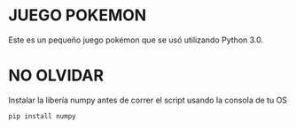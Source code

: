 # JUEGO POKEMON
Este es un pequeño juego pokémon que se usó utilizando Python 3.0.

# NO OLVIDAR
Instalar la libería numpy antes de correr el script usando la consola de tu OS

```
pip install numpy
```
